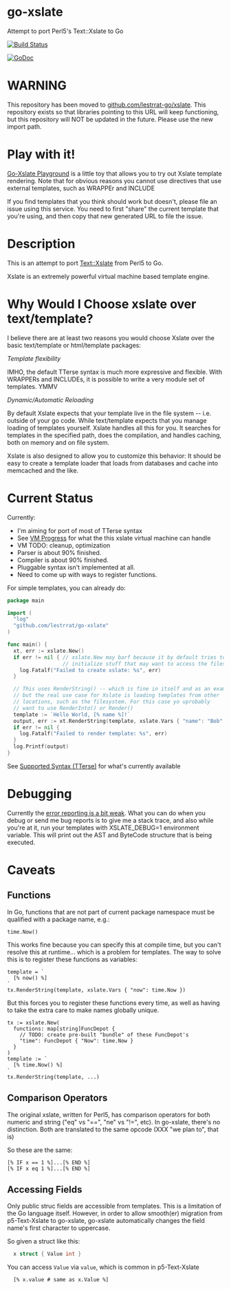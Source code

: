 go-xslate
=========

Attempt to port Perl5's Text::Xslate to Go

[![Build Status](https://travis-ci.org/lestrrat/go-xslate.png?branch=master)](https://travis-ci.org/lestrrat/go-xslate)

[![GoDoc](https://godoc.org/github.com/lestrrat/go-xslate?status.png)](https://godoc.org/github.com/lestrrat/go-xslate)

# WARNING

This repository has been moved to [github.com/lestrrat-go/xslate](https://github.com/lestrrat-go/xslate). This repository exists so that libraries pointing to this URL will keep functioning, but this repository will NOT be updated in the future. Please use the new import path.

Play with it!
=============

[Go-Xslate Playground](http://play-go-xslate.appspot.com) is a little toy that allows you to try out Xslate template rendering. Note that for obvious reasons you cannot use directives that use external templates, such as WRAPPEr and INCLUDE

If you find templates that you think should work but doesn't, please file an issue using this service. You need to first "share" the current template that you're using, and then copy that new generated URL to file the issue.

Description
===========

This is an attempt to port [Text::Xslate](https://github.com/xslate/p5-Text-Xslate) from Perl5 to Go.

Xslate is an extremely powerful virtual machine based template engine.

Why Would I Choose xslate over text/template?
=============================================

I believe there are at least two reasons you would choose Xslate over the basic
text/template or html/template packages:

*Template flexibility*

IMHO, the default TTerse syntax is much more expressive and flexible.
With WRAPPERs and INCLUDEs, it is possible to write a very module set of 
templates. YMMV

*Dynamic/Automatic Reloading*

By default Xslate expects that your template live in the file system -- i.e.
outside of your go code. While text/template expects that you manage loading
of templates yourself. Xslate handles all this for you. It searches for
templates in the specified path, does the compilation, and handles caching,
both on memory and on file system.

Xslate is also designed to allow you to customize this behavior: It should be
easy to create a template loader that loads from databases and cache into
memcached and the like.

Current Status
=======

Currently:

* I'm aiming for port of most of TTerse syntax
* See [VM Progress](https://github.com/lestrrat/go-xslate/wiki/VM-Progress) for what the this xslate virtual machine can handle
* VM TODO: cleanup, optimization
* Parser is about 90% finished.
* Compiler is about 90% finished.
* Pluggable syntax isn't implemented at all.
* Need to come up with ways to register functions.

For simple templates, you can already do:

```go
package main

import (
  "log"
  "github.com/lestrrat/go-xslate"
)

func main() {
  xt, err := xslate.New()
  if err != nil { // xslate.New may barf because it by default tries to
                  // initialize stuff that may want to access the filesystem
    log.Fatalf("Failed to create xslate: %s", err)
  }

  // This uses RenderString() -- which is fine in itself and as an example,
  // but the real use case for Xslate is loading templates from other
  // locations, such as the filesystem. For this case yo uprobably
  // want to use RenderInto() or Render()
  template := `Hello World, [% name %]!`
  output, err := xt.RenderString(template, xslate.Vars { "name": "Bob" })
  if err != nil {
    log.Fatalf("Failed to render template: %s", err)
  }
  log.Printf(output)
}
```

See [Supported Syntax (TTerse)](https://github.com/lestrrat/go-xslate/wiki/Supported-Syntax-(TTerse)) for what's currently available

Debugging
=========

Currently the [error reporting is a bit weak](https://github.com/lestrrat/go-xslate/issues/4). What you can do when you debug or send me bug reports is to give me a stack trace, and also while you're at it, run your templates with XSLATE_DEBUG=1 environment variable. This will print out the AST and ByteCode structure that is being executed.

Caveats
=======

Functions
---------

In Go, functions that are not part of current package namespace must be
qualified with a package name, e.g.:

    time.Now()

This works fine because you can specify this at compile time, but you can't
resolve this at runtime... which is a problem for templates. The way to solve
this is to register these functions as variables:

    template = `
      [% now() %]
    `
    tx.RenderString(template, xslate.Vars { "now": time.Now })

But this forces you to register these functions every time, as well as
having to take the extra care to make names globally unique.

    tx := xslate.New(
      functions: map[string]FuncDepot {
        // TODO: create pre-built "bundle" of these FuncDepot's
        "time": FuncDepot { "Now": time.Now }
      }
    )
    template := `
      [% time.Now() %]
    `
    tx.RenderString(template, ...)


Comparison Operators
--------------------

The original xslate, written for Perl5, has comparison operators for both
numeric and string ("eq" vs "==", "ne" vs "!=", etc). In go-xslate, there's
no distinction. Both are translated to the same opcode (XXX "we plan to", that is)

So these are the same:

    [% IF x == 1 %]...[% END %]
    [% IF x eq 1 %]...[% END %]


Accessing Fields
----------------

Only public struc fields are accessible from templates. This is a limitation of the Go language itself.
However, in order to allow smooth(er) migration from p5-Text-Xslate to go-xslate, go-xslate automatically changes the field name's first character to uppercase.

So given a struct like this:

```go
  x struct { Value int }
```

You can access `Value` via `value`, which is common in p5-Text-Xslate

```
  [% x.value # same as x.Value %]
```

